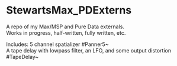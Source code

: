 # StewartsMax_PDExterns
 A repo of my Max/MSP and Pure Data externals. <br>
 Works in progress, half-written, fully written, etc.
 
 Includes: 
 5 channel spatializer #Panner5~<br>
 A tape delay with lowpass filter, an LFO, and some output distortion #TapeDelay~

